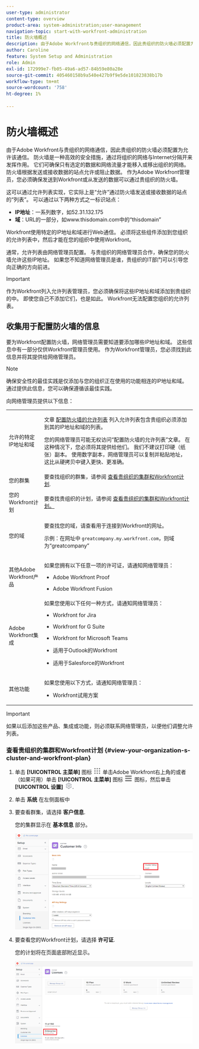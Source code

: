 ```yaml
---
user-type: administrator
content-type: overview
product-area: system-administration;user-management
navigation-topic: start-with-workfront-administration
title: 防火墙概述
description: 由于Adobe Workfront与贵组织的网络通信，因此贵组织的防火墙必须配置为允许该通信。 防火墙是一种高效的安全措施，通过将组织的网络与Internet分隔开来发挥作用。 它们可确保只有选定的数据和网络流量才能移入或移出组织的网络。 防火墙根据发送或接收数据的站点允许或阻止数据。 作为Adobe Workfront管理员，您必须确保发送到Workfront或从发送的数据可以通过贵组织的防火墙。
author: Caroline
feature: System Setup and Administration
role: Admin
exl-id: 172999e7-fb05-49a6-ad57-84b59e80a28e
source-git-commit: 405460158b9a540e427b9f9e5de101823838b17b
workflow-type: tm+mt
source-wordcount: '758'
ht-degree: 1%

---
```


# 防火墙概述

由于Adobe Workfront与贵组织的网络通信，因此贵组织的防火墙必须配置为允许该通信。 防火墙是一种高效的安全措施，通过将组织的网络与Internet分隔开来发挥作用。 它们可确保只有选定的数据和网络流量才能移入或移出组织的网络。 防火墙根据发送或接收数据的站点允许或阻止数据。 作为Adobe Workfront管理员，您必须确保发送到Workfront或从发送的数据可以通过贵组织的防火墙。

这可以通过允许列表实现，它实际上是“允许”通过防火墙发送或接收数据的站点的“列表”。 可以通过以下两种方式之一标识站点：

* **IP地址**：一系列数字，如52.31.132.175
* **域**：URL的一部分，如www.thisdomain.com中的“thisdomain”

Workfront使用特定的IP地址和域进行Web通信。 必须将这些组件添加到您组织的允许列表中，然后才能在您的组织中使用Workfront。

通常，允许列表由网络管理员配置。 与贵组织的网络管理员合作，确保您的防火墙允许这些IP地址。 如果您不知道网络管理员是谁，贵组织的IT部门可以引导您向正确的方向前进。

>[!IMPORTANT]
>
>作为Workfront列入允许列表管理员，您必须确保将这些IP地址和域添加到贵组织的中。 即使您自己不添加它们，也是如此。 Workfront无法配置您组织的允许列表。

## 收集用于配置防火墙的信息

要为Workfront配置防火墙，网络管理员需要知道要添加哪些IP地址和域。 这些信息中有一部分仅供Workfront管理员使用。 作为Workfront管理员，您必须找到此信息并将其提供给网络管理员。

>[!NOTE]
>
>确保安全性的最佳实践是仅添加与您的组织正在使用的功能相连的IP地址和域。 通过提供此信息，您可以确保遵循该最佳实践。

向网络管理员提供以下信息：

<table style="table-layout:auto"> 
 <col> 
 <col> 
 <tbody> 
  <tr> 
   <td role="rowheader">允许的特定IP地址和域</td> 
   <td> <p>文章 <a href="../../administration-and-setup/get-started-wf-administration/configure-your-firewall.md" class="MCXref xref">配置防火墙的允许列表</a> 列入允许列表包含贵组织必须添加到其的IP地址和域的列表。 </p> <p>您的网络管理员可能无权访问“配置防火墙的允许列表”文章。 在这种情况下，您必须将其提供给他们。 我们不建议打印硬（纸张）副本。 使用数字副本，网络管理员可以复制并粘贴地址，这比从硬拷贝中键入更快、更准确。</p> </td> 
  </tr> 
  <tr> 
   <td role="rowheader">您的群集</td> 
   <td>要查找组织的群集，请参阅 <a href="#view-your-organization-s-cluster-and-workfront-plan" class="MCXref xref">查看贵组织的集群和Workfront计划</a>.</td> 
  </tr> 
  <tr> 
   <td role="rowheader">您的Workfront计划</td> 
   <td> <p>要查找贵组织的计划，请参阅 <a href="#view-your-organization-s-cluster-and-workfront-plan" class="MCXref xref">查看贵组织的集群和Workfront计划。</a></p> </td> 
  </tr> 
  <tr> 
   <td role="rowheader">您的域</td> 
   <td> <p>要查找您的域，请查看用于连接到Workfront的网址。</p> <p>示例：在网址中 <code>greatcompany.my.workfront.com</code>，则域为“greatcompany”</p> </td> 
  </tr> 
  <tr> 
   <td role="rowheader">其他Adobe Workfront产品</td> 
   <td> <p>如果您拥有以下任意一项的许可证，请通知网络管理员：</p> 
    <ul> 
     <li> <p>Adobe Workfront Proof</p> </li> 
     <li> <p>Adobe Workfront Fusion </p> </li> 
    </ul> </td> 
  </tr> 
  <tr> 
   <td role="rowheader">Adobe Workfront集成</td> 
   <td>如果您使用以下任何一种方式，请通知网络管理员：
    <ul>
     <li><p>Workfront for Jira</p></li>
     <li><p>Workfront for G Suite</p></li>
     <li><p>Workfront for Microsoft Teams</p></li>
     <li><p>适用于Outlook的Workfront</p></li>
     <li><p>适用于Salesforce的Workfront</p></li>
    </ul></td> 
  </tr> 
  <tr> 
   <td role="rowheader">其他功能</td> 
   <td> <p>如果您使用以下方式，请通知网络管理员：</p> 
    <ul> 
     <li> <p>Workfront试用方案</p> </li> 
    </ul> </td>
  </tr> 
 </tbody> 
</table>

>[!IMPORTANT]
>
>如果以后添加这些产品、集成或功能，则必须联系网络管理员，以便他们调整允许列表。

### 查看贵组织的集群和Workfront计划 {#view-your-organization-s-cluster-and-workfront-plan}

1. 单击 **[!UICONTROL 主菜单]** 图标 ![主菜单](/help/_includes/assets/main-menu-icon.png) 单击Adobe Workfront右上角的或者（如果可用）单击 **[!UICONTROL 主菜单]** 图标 ![主菜单](/help/_includes/assets/main-menu-icon-left-nav.png) 图标，然后单击 **[!UICONTROL 设置]** ![“设置”图标](/help/_includes/assets/gear-icon-setup.png).

1. 单击 **系统** 在左侧面板中
1. 要查看群集，请选择 **客户信息**.

   您的集群显示在 **基本信息** 部分。

   ![](assets/locate-cluster.png)

1. 要查看您的Workfront计划，请选择 **许可证**.

   您的计划将在页面底部附近显示。

   ![](assets/locate-plan.png)
